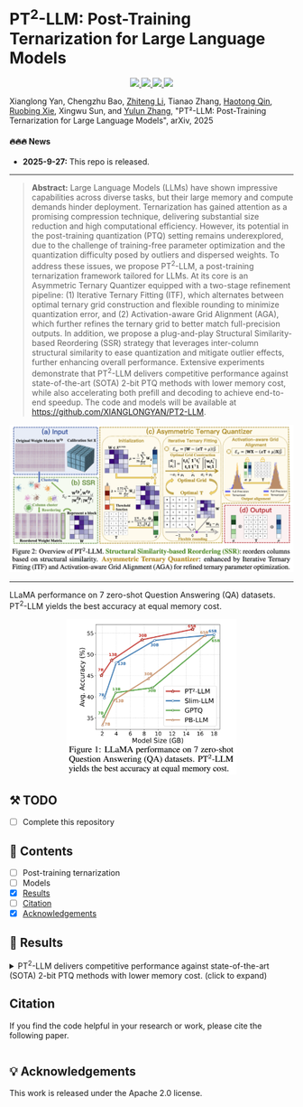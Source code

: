 # PT<sup>2</sup>-LLM: Post-Training Ternarization for Large Language Models

<p align="center">
  <a href="https://arxiv.org/abs/2510.03267">
    <img src="https://img.shields.io/badge/Paper-arXiv-red?logo=arxiv&logoSvg">
  </a>
  <a href="https://github.com/XIANGLONGYAN/PT2-LLM/releases/tag/supp/supp_v2.pdf">
    <img src="https://img.shields.io/badge/Supplementary_material-Paper-orange.svg">
<!--   </a>
  <a href="https://github.com/XIANGLONGYAN/PT2-LLM/releases/tag/paper">
    <img src="https://img.shields.io/github/downloads/XIANGLONGYAN/PT2-LLM/total.svg"> -->
  </a>
  <a href="[https://github.com/frakenation/SODiff](https://github.com/XIANGLONGYAN/PT2-LLM)">
    <img src="https://visitor-badge.laobi.icu/badge?page_id=XIANGLONGYAN.PT2-LLM&right_color=violet">
  </a>
  <a href="https://github.com/XIANGLONGYAN/PT2-LLM">
    <img src="https://img.shields.io/github/stars/frakenation/SODiff?style=social">
  </a>
</p>

Xianglong Yan, Chengzhu Bao, [Zhiteng Li](https://zhitengli.github.io), Tianao Zhang, [Haotong Qin](https://htqin.github.io/), [Ruobing Xie](https://ruobingxie.github.io/), Xingwu Sun, and [Yulun Zhang](http://yulunzhang.com/), "PT²-LLM: Post-Training Ternarization for Large Language Models", arXiv, 2025

#### 🔥🔥🔥 News

- **2025-9-27:** This repo is released.

---

> **Abstract:** Large Language Models (LLMs) have shown impressive capabilities across diverse tasks, but their large memory and compute demands hinder deployment. Ternarization has gained attention as a promising compression technique, delivering substantial size reduction and high computational efficiency. However, its potential in the post-training quantization (PTQ) setting remains underexplored, due to the challenge of training-free parameter optimization and the quantization difficulty posed by outliers and dispersed weights. To address these issues, we propose PT<sup>2</sup>-LLM, a post-training ternarization framework tailored for LLMs. At its core is an Asymmetric Ternary Quantizer equipped with a two-stage refinement pipeline: (1) Iterative Ternary Fitting (ITF), which alternates between optimal ternary grid construction and flexible rounding to minimize quantization error, and (2) Activation-aware Grid Alignment (AGA), which further refines the ternary grid to better match full-precision outputs. In addition, we propose a plug-and-play Structural Similarity-based Reordering (SSR) strategy that leverages inter-column structural similarity to ease quantization and mitigate outlier effects, further enhancing overall performance. Extensive experiments demonstrate that PT<sup>2</sup>-LLM delivers competitive performance against state-of-the-art (SOTA) 2-bit PTQ methods with lower memory cost, while also accelerating both prefill and decoding to achieve end-to-end speedup. The code and models will be available at https://github.com/XIANGLONGYAN/PT2-LLM.

![](figs/overview.png)

---

LLaMA performance on 7 zero-shot Question Answering (QA) datasets. PT<sup>2</sup>-LLM yields the best accuracy at equal memory cost.

<p align="center">
  <img width="60%" src="figs/teaser.png">
</p>

## ⚒️ TODO

* [ ] Complete this repository

## 🔗 Contents

- [ ] Post-training ternarization
- [ ] Models
- [x] [Results](#Results)
- [ ] [Citation](#Citation)
- [x] [Acknowledgements](#Acknowledgements)

## 🔎 Results

<details>
<summary>PT<sup>2</sup>-LLM delivers competitive performance against state-of-the-art (SOTA) 2-bit PTQ methods with lower memory cost. (click to expand)</summary>
<p align="center">
  <img width="100%" src="figs/table1.png">
</p>

</details>

## Citation

If you find the code helpful in your research or work, please cite the following paper.

```

```

## 💡 Acknowledgements

This work is released under the Apache 2.0 license.
